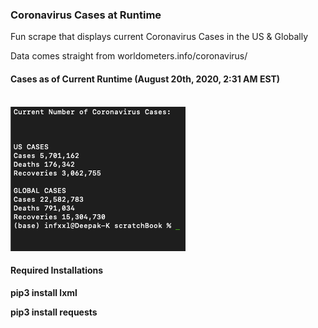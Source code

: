 <h3><b>Coronavirus Cases at Runtime</h3></b>

Fun scrape that displays current Coronavirus Cases in the US & Globally

Data comes straight from worldometers.info/coronavirus/

<h4><b>Cases as of Current Runtime (August 20th, 2020, 2:31 AM EST) </b></h4>
<br>
<img src="./running on terminal.png">

<h4>Required Installations</h4>

<b>pip3 install lxml</b>

<b>pip3 install requests</b>
  
  
